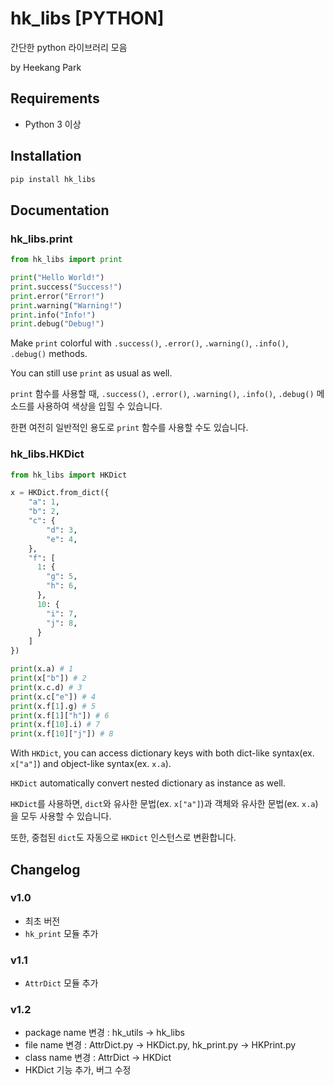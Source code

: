 # hk_libs [PYTHON]

간단한 python 라이브러리 모음

by Heekang Park

## Requirements

- Python 3 이상

## Installation

```bash
pip install hk_libs
```

## Documentation

### hk_libs.print

```python
from hk_libs import print

print("Hello World!")
print.success("Success!")
print.error("Error!")
print.warning("Warning!")
print.info("Info!")
print.debug("Debug!")
```

Make `print` colorful with `.success()`, `.error()`, `.warning()`, `.info()`, `.debug()` methods.

You can still use `print` as usual as well.

`print` 함수를 사용할 때, `.success()`, `.error()`, `.warning()`, `.info()`, `.debug()` 메소드를 사용하여 색상을 입힐 수 있습니다.

한편 여전히 일반적인 용도로 `print` 함수를 사용할 수도 있습니다.

### hk_libs.HKDict

```python
from hk_libs import HKDict

x = HKDict.from_dict({
    "a": 1,
    "b": 2,
    "c": {
        "d": 3,
        "e": 4,
    },
    "f": [
      1: {
        "g": 5,
        "h": 6,
      },
      10: {
        "i": 7,
        "j": 8,
      }
    ]
})

print(x.a) # 1
print(x["b"]) # 2
print(x.c.d) # 3
print(x.c["e"]) # 4
print(x.f[1].g) # 5
print(x.f[1]["h"]) # 6
print(x.f[10].i) # 7
print(x.f[10]["j"]) # 8
```

With `HKDict`, you can access dictionary keys with both dict-like syntax(ex. `x["a"]`) and object-like syntax(ex. `x.a`).

`HKDict` automatically convert nested dictionary as instance as well.

`HKDict`를 사용하면, `dict`와 유사한 문법(ex. `x["a"]`)과 객체와 유사한 문법(ex. `x.a`)을 모두 사용할 수 있습니다.

또한, 중첩된 `dict`도 자동으로 `HKDict` 인스턴스로 변환합니다.

## Changelog

### v1.0

- 최초 버전
- `hk_print` 모듈 추가

### v1.1

- `AttrDict` 모듈 추가

### v1.2

- package name 변경 : hk_utils -> hk_libs
- file name 변경 : AttrDict.py -> HKDict.py, hk_print.py -> HKPrint.py
- class name 변경 : AttrDict -> HKDict
- HKDict 기능 추가, 버그 수정